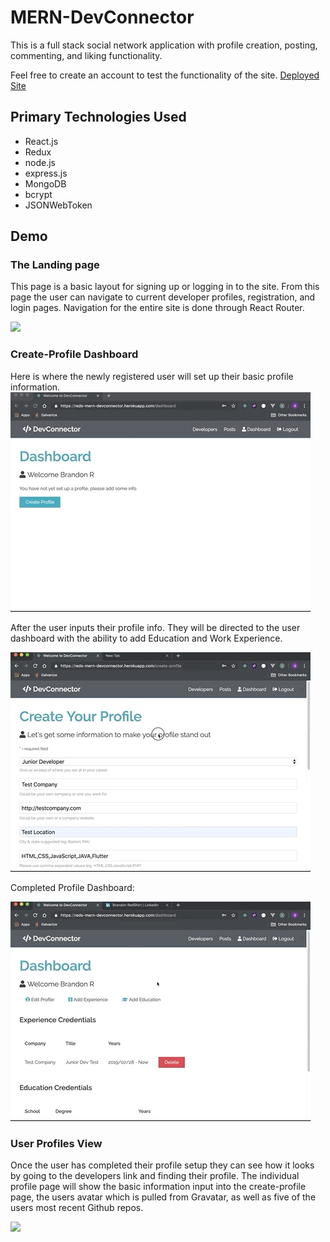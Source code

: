 # MERN-DevConnector
This is a full stack social network application with profile creation, posting, commenting, and liking functionality.

Feel free to create an account to test the functionality of the site.
[Deployed Site](https://reds-mern-devconnector.herokuapp.com/)

## Primary Technologies Used
* React.js
* Redux
* node.js
* express.js
* MongoDB
* bcrypt
* JSONWebToken

## Demo

### The Landing page
This page is a basic layout for signing up or logging in to the site. From this page the user can navigate to current developer profiles, registration, and login pages. Navigation for the entire site is done through React Router.

![](devcon1.gif)

### Create-Profile Dashboard
Here is where the newly registered user will set up their basic profile information.
![](devcon2.gif)

After the user inputs their profile info. They will be directed to the user dashboard with the ability to add Education and Work Experience.

![](devcon3.gif)

Completed Profile Dashboard:

![](devcon5.gif)

### User Profiles View
Once the user has completed their profile setup they can see how it looks by going to the developers link and finding their profile. The individual profile page will show the basic information input into the create-profile page, the users avatar which is pulled from Gravatar, as well as five of the users most recent Github repos.

![](devcon6.gif)
